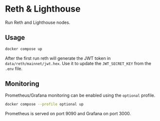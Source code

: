 # Reth & Lighthouse

Run Reth and Lighthouse nodes.

## Usage

```sh
docker compose up
```

After the first run reth will generate the JWT token in `data/reth/mainnet/jwt.hex`.
Use it to update the `JWT_SECRET_KEY` from the `.env` file.

## Monitoring

Prometheus/Grafana monitoring can be enabled using the `optional` profile.

```sh
docker compose --profile optional up
```

Prometheus is served on port 9090 and Grafana on port 3000.
